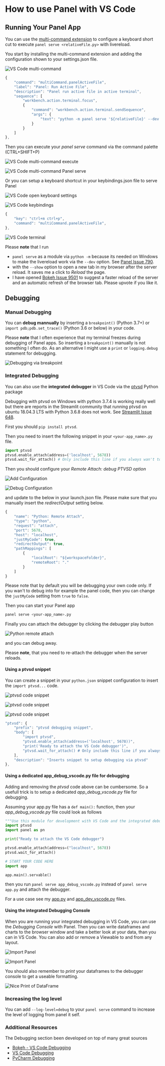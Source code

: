 # How to use Panel with VS Code

## Running Your Panel App

You can use the [multi-command extension](https://marketplace.visualstudio.com/items?itemName=ryuta46.multi-command) to configure a keyboard short cut to execute `panel serve <relativeFile.py>` with livereload.

You start by installing the multi-command extension and adding the configuration shown to your settings.json file.

![VS Code multi-command](_static/images/vscode_multi-command.png)

```typescript
{
    "command": "multiCommand.panelActiveFile",
    "label": "Panel: Run Active File",
    "description": "Panel run active file in active terminal",
    "sequence": [
        "workbench.action.terminal.focus",
        {
            "command": "workbench.action.terminal.sendSequence",
            "args": {
                "text": "python -m panel serve '${relativeFile}' --dev --show\u000D"
            }
        }
    ]
},
```

Then you can execute your *panel serve* command via the command palette (CTRL+SHIFT+P)

![VS Code multi-command execute](_static/images/vscode_multi-command_execute.png)

![VS Code multi-command Panel serve](_static/images/vscode_multi-command_panel_serve.png)

Or you can setup a keyboard shortcut in your keybindings.json file to serve Panel

![VS Code open keyboard settings](_static/images/vscode_open_keyboardshortcuts.png)

![VS Code keybindings](_static/images/vscode_keybindings_json.png)

```typescript
{
    "key": "ctrl+m ctrl+p",
    "command": "multiCommand.panelActiveFile",
},
```

![VS Code terminal](_static/images/vscode_terminal.png)

Please **note** that I run

- `panel serve` as a module via `python -m` because its needed on Windows to make the livereload work via the `--dev` option. See [Panel Issue 790](https://github.com/holoviz/panel/issues/790#issuecomment-556106677).
- with the `--show` option to open a new tab in my browser after the server reload. It saves me a click to *Reload* the page.
- I have opened [Bokeh Issue 9501](https://github.com/bokeh/bokeh/issues/9501) to suggest a faster reload of the server and an automatic refresh of the browser tab. Please upvote if you like it.

## Debugging

### Manual Debugging

You can **debug mannually** by inserting a `breakpoint()` (Python 3.7+) or `import pdb;pdb.set_trace()` (Python 3.6 or below) in your code.

Please **note** that I often experience that my terminal freezes during debugging of Panel apps. So inserting a `breakpoint()` manually is not something I often do. As an alternative I might use a `print` or `logging.debug` statement for debugging.

![Debugging via breakpoint](_static/images/vscode_breakpoint.png)

### Integrated Debugging

You can also use the **integrated debugger** in VS Code via the [ptvsd](https://github.com/microsoft/ptvsd) Python package

Debugging with ptvsd on Windows with python 3.7.4 is working really well but there are reports in the Streamlit community that running ptvsd on ubuntu 18.04.3 LTS with Python 3.6.8 does not work. See [Streamlit Issue 648](https://github.com/streamlit/streamlit/issues/648).

First you should `pip install ptvsd`.

Then you need to insert the following snippet in your `<your-app_name>.py` file.

```python
import ptvsd
ptvsd.enable_attach(address=('localhost', 5678))
ptvsd.wait_for_attach() # Only include this line if you always wan't to attach the debugger
```

Then you should configure your *Remote Attach: debug PTVSD option*

![Add Configuration](_static/images/vscode_add_configuration.png)

![Debug Configuration](_static/images/vscode_select_debugging_configuration.png)

and update to the below in your launch.json file. Please make sure that you manually insert the *redirectOutput* setting below.

```typescript
{
    "name": "Python: Remote Attach",
    "type": "python",
    "request": "attach",
    "port": 5678,
    "host": "localhost",
    "justMyCode": true,
    "redirectOutput": true,
    "pathMappings": [
        {
            "localRoot": "${workspaceFolder}",
            "remoteRoot": "."
        }
    ]
}
```

Please note that by default you will be debugging your own code only.
If you wan't to debug into for example the panel code, then you can change the `justMyCode` setting from `true` to `false`.

Then you can start your Panel app

```bash
panel serve <your-app_name>.py
```

Finally you can attach the debugger by clicking the debugger play button

![Python remote attach](_static/images/vscode_python_remote_attach.png)

and you can debug away.

Please **note**, that you need to re-attach the debugger when the server reloads.

#### Using a ptvsd snippet

You can create a snippet in your `python.json` snippet configuration to insert the `import ptvsd...` code.

![ptvsd code snippet](_static/images/vscode_configure_user_snippet.png)

![ptvsd code snippet](_static/images/vscode_configure_user_snippet_python.png)

![ptvsd code snippet](_static/images/vscode_ptvsd_snippet.png)

```typescript
"ptvsd": {
    "prefix": "ptvsd debugging snippet",
    "body": [
        "import ptvsd",
        "ptvsd.enable_attach(address=('localhost', 5678))",
        "print('Ready to attach the VS Code debugger')",
        "ptvsd.wait_for_attach() # Only include this line if you always wan't to attach the debugger",
    ],
    "description": "Inserts snippet to setup debugging via ptvsd"
},
```

#### Using a dedicated app_debug_vscode.py file for debugging

Adding and removing the *ptvsd* code above can be cumbersome. So a usefull trick is to setup a dedicated *app_debug_vscode.py* file for debugging.

Assuming your app.py file has a `def main():` function, then your *app_debug_vscode.py* file could look as follows

```python
"""Use this module for development with VS Code and the integrated debugger"""
import ptvsd
import panel as pn

print("Ready to attach the VS Code debugger")

ptvsd.enable_attach(address=("localhost", 5678))
ptvsd.wait_for_attach()

# START YOUR CODE HERE
import app

app.main().servable()
```

then you run `panel serve app_debug_vscode.py` instead of `panel serve app.py` and attach the debugger.

For a use case see my [app.py](https://github.com/MarcSkovMadsen/awesome-panel/blob/master/app.py) and [app_dev_vscode.py](https://github.com/MarcSkovMadsen/awesome-panel/blob/master/app_dev_vscode.py) files.

#### Using the integrated Debugging Console

When you are running your integrated debugging in VS Code, you can use the *Debugging Console* with
Panel. Then you can write dataframes and charts to the browser window
and take a better look at your data, than you can in VS Code. You can also add or remove a Viewable to and from any layout.

![Import Panel](_static/images/vscode_debugging_console1.png)

![Import Panel](_static/images/vscode_debugging_console2.png)

You should also remember to *print* your dataframes to the debugger console to get a useable formatting.

![Nice Print of DataFrame](_static/images/vscode_print_nice_dataframe.png)

### Increasing the log level

You can add `--log-level=debug` to your `panel serve` command to increase the level of logging from panel it self.

### Additional Resources

The Debugging section been developed on top of many great sources

- [Bokeh - VS Code Debugging](https://discourse.bokeh.org/t/debugging-recommendations/3934/6)
- [VS Code Debugging](https://code.visualstudio.com/Docs/editor/debugging)
- [PyCharm Debugging](https://discourse.bokeh.org/t/debugging-bokeh-serve-application-using-pycharm/1549/7)
